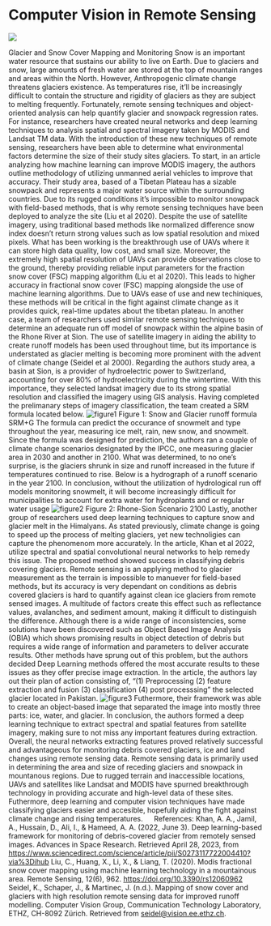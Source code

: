 # Computer Vision in Remote Sensing

![](https://media.giphy.com/media/Ju7l5y9osyymQ/giphy.gif)

Glacier and Snow Cover Mapping and Monitoring
	Snow is an important water resource that sustains our ability to live on Earth. Due to glaciers and snow, large amounts of fresh water are stored at the top of mountain ranges and areas within the North. However, Anthropogenic climate change threatens glaciers existence. As temperatures rise, it’ll be increasingly difficult to contain the structure and rigidity of glaciers as they are subject to melting frequently. Fortunately, remote sensing techniques and object-oriented analysis can help quantify glacier and snowpack regression rates. For instance, researchers have created neural networks and deep learning techniques to analysis spatial and spectral imagery taken by MODIS and Landsat TM data. With the introduction of these new techniques of remote sensing, researchers have been able to determine what environmental factors determine the size of their study sites glaciers.
	 To start, in an article analyzing how machine learning can improve MODIS imagery, the authors outline methodology of utilizing unmanned aerial vehicles to improve that accuracy. Their study area, based of a Tibetan Plateau has a sizable snowpack and represents a major water source within the surrounding countries. Due to its rugged conditions it’s impossible to monitor snowpack with field-based methods, that is why remote sensing techniques have been deployed to analyze the site (Liu et al 2020). Despite the use of satellite imagery, using traditional based methods like normalized difference snow index doesn’t return strong values such as low spatial resolution and mixed pixels. What has been working is the breakthrough use of UAVs where it can store high data quality, low cost, and small size. Moreover, the extremely high spatial resolution of UAVs can provide observations close to the ground, thereby providing reliable input parameters for the fraction snow cover (FSC) mapping algorithm (Liu et al 2020). This leads to higher accuracy in fractional snow cover (FSC) mapping alongside the use of machine learning algorithms. Due to UAVs ease of use and new techiniques, these methods will be critical in the fight against climate change as it provides quick, real-time updates about the tibetan plateau.
	In another case, a team of researchers used similar remote sensing techniques to determine an adequate run off model of snowpack within the alpine basin of the Rhone River at Sion. The use of satellite imagery in aiding the ability to create runoff models has been used throughout time, but its importance is understated as glacier melting is becoming more prominent with the advent of climate change (Seidel et al 2000). Regarding the authors study area, a basin at Sion, is a provider of hydroelectric power to Switzerland, accounting for over 80% of hydroelectricity during the wintertime. With this importance, they selected landsat imagery due to its strong spatial resolution and classified the imagery using GIS analysis. Having completed the prelimanary steps of imagery classification, the team created a SRM formula located below.
![figure1](https://user-images.githubusercontent.com/127917502/235315478-ee41093f-5a5a-48d5-bc0e-9336a029b377.png)
Figure 1: Snow and Glacier runoff formula SRM+G
	The formula can predict the occurance of snowmelt and type throughout the year, measuring ice melt, rain, new snow, and snowmelt. Since the formula was designed for prediction, the authors ran a couple of climate change scenarios designated by the IPCC, one measuring glacier area in 2030 and another in 2100. What was determined, to no one’s surprise, is the glaciers shrunk in size and runoff increased in the future if temperatures continued to rise. Below is a hydrograph of a runoff scenario in the year 2100. In conclusion, without the utilization of hydrological run off models monitoring snowmelt, it will become increasingly difficult for municipalities to account for extra water for hydroplants and or regular water usage
![figure2](https://user-images.githubusercontent.com/127917502/235315487-db9115f0-242f-472c-bf02-f96b423383be.png)
Figure 2: Rhone-Sion Scenario 2100
	Lastly, another group of researchers used deep learning techniques to capture snow and glacier melt in the Himalyans. As stated previously, climate change is going to speed up the process of melting glaciers, yet new technoligies can capture the phenomenom more accurately. In the article, Khan et al 2022, utilize spectral and spatial convolutional neural networks to help remedy this issue. The proposed method showed success in classifying debris covering glaciers. Remote sensing is an applying method to glacier measurement as the terrain is impossible to manuever for field-based methods, but its accuracy is very dependant on conditions as debris covered glaciers is hard to quantify against clean ice glaciers from remote sensed images. A multitude of factors create this effect such as reflectance values, avalanches, and sediment amount, making it difficult to distinguish the difference. Although there is a wide range of inconsistencies, some solutions have been discovered such as Object Based Image Analysis (OBIA) which shows promising results in object detection of debris but requires a wide range of information and parameters to deliver accurate results. Other methods have sprung out of this problem, but the authors decided Deep Learning methods offered the most accurate results to these issues as they offer precise image extraction. In the article, the authors lay out their plan of action consisting of, “(1) Preprocessing (2) feature extraction and fusion (3) classification (4) post processsing” the selected glacier located in Pakistan.
![figure3](https://user-images.githubusercontent.com/127917502/235315534-8e5d4804-1933-4160-aef9-29461ec12aa8.png)
	Futhermore, their framework was able to create an object-based image that separated the image into mostly three parts: ice, water, and glacier. In conclusion, the authors formed a deep learning technique to extract spectral and spatial features from satellite imagery, making sure to not miss any important features during extraction. Overall, the neural networks extracting features proved relatively successful and advantageous for monitoring debris covered glaciers, ice and land changes using remote sensing data. 
	Remote sensing data is primarily used in determining the area and size of receding glaciers and snowpack in mountanous regions. Due to rugged terrain and inaccessible locations, UAVs and satellites like Landsat and MODIS have spurned breakthrough technology in providing accurate and high-level data of these sites. Futhermore, deep learning and computer vision techniques have made classifying glaciers easier and accesible, hopefully aiding the fight against climate change and rising temperatures.
 
References:
Khan, A. A., Jamil, A., Hussain, D., Ali, I., & Hameed, A. A. (2022, June 3). Deep learning-based framework for monitoring of debris-covered glacier from remotely sensed images. Advances in Space Research. Retrieved April 28, 2023, from https://www.sciencedirect.com/science/article/pii/S0273117722004410?via%3Dihub 
Liu, C., Huang, X., Li, X., & Liang, T. (2020). Modis fractional snow cover mapping using machine learning technology in a mountainous area. Remote Sensing, 12(6), 962. https://doi.org/10.3390/rs12060962 
Seidel, K., Schaper, J., & Martinec, J. (n.d.). Mapping of snow cover and glaciers with high resolution remote sensing data for improved runoff modelling. Computer Vision Group, Communication Technology Laboratory, ETHZ, CH-8092 Zürich. Retrieved from seidel@vision.ee.ethz.ch.
